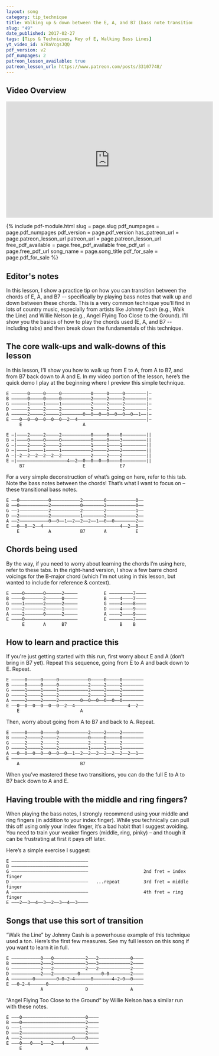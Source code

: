 ```yaml
---
layout: song
category: tip_technique
title: Walking up & down between the E, A, and B7 (bass note transitions)
slug: "49"
date_published: 2017-02-27
tags: [Tips & Techniques, Key of E, Walking Bass Lines]
yt_video_id: a78aVcgsJQQ
pdf_version: v2
pdf_numpages: 2
patreon_lesson_available: true
patreon_lesson_url: https://www.patreon.com/posts/33107748/
---
```



## Video Overview

<iframe width="560" height="315" src="https://www.youtube.com/embed/a78aVcgsJQQ?showinfo=0" frameborder="0" allowfullscreen></iframe>

<!-- Coming soon! -->

{% include pdf-module.html slug = page.slug pdf_numpages = page.pdf_numpages pdf_version = page.pdf_version has_patreon_url = page.patreon_lesson_url patreon_url = page.patreon_lesson_url free_pdf_available = page.free_pdf_available free_pdf_url = page.free_pdf_url song_name = page.song_title pdf_for_sale = page.pdf_for_sale %}

## Editor's notes

In this lesson, I show a practice tip on how you can transition between the chords of E, A, and B7 -- specifically by playing bass notes that walk up and down between these chords. This is a very common technique you'll find in lots of country music, especially from artists like Johnny Cash (e.g., Walk the Line) and Willie Nelson (e.g., Angel Flying Too Close to the Ground). I'll show you the basics of how to play the chords used (E, A, and B7 -- including tabs) and then break down the fundamentals of this technique.

## The core walk-ups and walk-downs of this lesson

In this lesson, I’ll show you how to walk up from E to A, from A to B7, and from B7 back down to A and E. In my video portion of the lesson, here’s the quick demo I play at the beginning where I preview this simple technique.

    E ––––––0–––––0–––––0–––––––––––0–––––0–––––0––––––––|–
    B ––––––0–––––0–––––0–––––––––––2–––––2–––––2––––––––|–
    G ––––––1–––––1–––––1–––––––––––2–––––2–––––2––––––––|–
    D ––––––2–––––2–––––2–––––––––––2–––––2–––––2––––––––|–
    A ––––––2–––––2–––––2––––––––0––0––0––0––0––0––0––1––|–
    E –––0––0––0––0––0––0––2––4––––––––––––––––––––––––––|–
         E                       A

    E –|––––2–––––2–––––2–––––––––––0–––––0––––0–––––––––||
    B –|––––0–––––0–––––0–––––––––––0–––––0––––3–––––––––||
    G –|––––2–––––2–––––2–––––––––––1–––––1––––1–––––––––||
    D –|––––1–––––1–––––1–––––––––––2–––––2––––2–––––––––||
    A –|–2––2––2––2––2––2–––––––––––2–––––2––––2–––––––––||
    E –|–––––––––––––––––––4––2––0––0––0––0––––0–––––––––||
         B7                      E             E7

For a very simple deconstruction of what’s going on here, refer to this tab. Note the bass notes between the chords! That’s what I want to focus on – these transitional bass notes.

    E ––0–––––––––––0–––––––––––2––––––––0–––––––––––0––
    B ––0–––––––––––2–––––––––––0––––––––2–––––––––––0––
    G ––1–––––––––––2–––––––––––2––––––––2–––––––––––1––
    D ––2–––––––––––2–––––––––––1––––––––2–––––––––––2––
    A ––2–––––––––––0––0––1––2––2––2––1––0––0––––––––2––
    E ––0––0––2––4–––––––––––––––––––––––––––––4––2––0––
        E           A           B7       A           E

## Chords being used

By the way, if you need to worry about learning the chords I’m using here, refer to these tabs. In the right-hand version, I show a few barre chord voicings for the B-major chord (which I'm not using in this lesson, but wanted to include for reference & context).

    E ––––0–––––––0––––––2–––––          E –––––––––7––––
    B ––––0–––––––2––––––0–––––          B ––––4––––7––––
    G ––––1–––––––2––––––2–––––          G ––––4––––8––––
    D ––––2–––––––2––––––1–––––          D ––––4––––9––––
    A ––––2–––––––0––––––2–––––          A ––––2––––9––––
    E ––––0––––––––––––––––––––          E –––––––––7––––
          E       A      B7                    B    B

## How to learn and practice this

If you're just getting started with this run, first worry about E and A (don’t bring in B7 yet). Repeat this sequence, going from E to A and back down to E. Repeat.

    E –––––0–––––0–––––0–––––––––––0–––––0–––––0––––––––
    B –––––0–––––0–––––0–––––––––––2–––––2–––––2––––––––
    G –––––1–––––1–––––1–––––––––––2–––––2–––––2––––––––
    D –––––2–––––2–––––2–––––––––––2–––––2–––––2––––––––
    A –––––2–––––2–––––2––––––––0––0––0––0––0––0––––––––
    E ––0––0––0––0––0––0––2––4––––––––––––––––––––4––2––
        E                       A

Then, worry about going from A to B7 and back to A. Repeat.

    E –––––0–––––0–––––0–––––––––––2–––––2–––––2––––––––
    B –––––2–––––2–––––2–––––––––––0–––––0–––––0––––––––
    G –––––2–––––2–––––2–––––––––––2–––––2–––––2––––––––
    D –––––2–––––2–––––2–––––––––––1–––––1–––––1––––––––
    A ––0––0––0––0––0––0––0––1––2––2––2––2––2––2––2––1––
    E ––––––––––––––––––––––––––––––––––––––––––––––––––
        A                       B7          

When you’ve mastered these two transitions, you can do the full E to A to B7 back down to A and E.

## Having trouble with the middle and ring fingers?

When playing the bass notes, I strongly recommend using your middle and ring fingers (in addition to your index finger). While you technically can pull this off using only your index finger, it’s a bad habit that I suggest avoiding. You need to train your weaker fingers (middle, ring, pinky) – and though it can be frustrating at first it pays off later.

Here’s a simple exercise I suggest:

    E –––––––––––––––––––––––––––––                    
    B –––––––––––––––––––––––––––––                     
    G –––––––––––––––––––––––––––––                     2nd fret = index finger   
    D –––––––––––––––––––––––––––––   ...repeat         3rd fret = middle finger   
    A –––––––––––––––––––––––––––––                     4th fret = ring finger
    E –––2––3––4––3––2––3––4––3––––                   

## Songs that use this sort of transition

“Walk the Line” by Johnny Cash is a powerhouse example of this technique used a ton. Here’s the first few measures. See my full lesson on this song if you want to learn it in full.

    E –––––––––––0–––0––––––––––––2–––2––––––––––––0––––
    B –––––––––––2–––2––––––––––––3–––3––––––––––––2––––
    G –––––––––––2–––2––––––––––––2–––2––––––––––––2––––
    D –––––––––––2–––2–––––––––0––––––––0–0––––––––2––––
    A ––––––––0––––––––0–0–2–4––––––0–––––––4–2–0––0––––
    E ––0–2–4––––––0––––––––––––––––––––––––––––––––––––
                 A                D                A

“Angel Flying Too Close to the Ground” by Willie Nelson has a similar run with these notes.

    E –––0––––––––––––––––––––––––0––––
    B –––0––––––––––––––––––––––––2––––
    G –––1––––––––––––––––––––––––2––––
    D –––2––––––––––––––––––––––––2––––
    A –––2–––––––––––––––––––0––––0––––
    E –––0–––0–––1–––2–––4–––––––––––––
         E                        A
